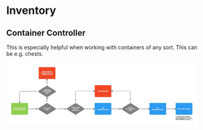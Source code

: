 # Inventory

## Container Controller

This is especially helpful when working with containers of any sort. This can be e.g. chests. 

![inventory diagram](https://github.com/romanzuch/Unity-Tools-Helpers/blob/main/Inventory/Assets/Inventory%20System%20Diagram.jpg?raw=true)

